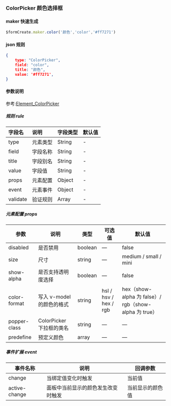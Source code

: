 ### ColorPicker 颜色选择框

#### maker 快速生成
```js
$formCreate.maker.color('颜色','color','#ff7271')
```

#### json 规则
```json
{
    type: "ColorPicker",
    field: "color",
    title: "颜色",
    value: '#ff7271', 
}
```

#### 参数说明

参考:[Element_ColorPicker](http://element-cn.eleme.io/#/zh-CN/component/color-picker)



##### 规则 rule

| **字段名** | **说明** | **字段类型** | **默认值** |
| :--- | :--- | :--- | :--- |
| type | 元素类型 | String | - |
| field | 字段名称 | String | - |
| title | 字段别名 | String | - |
| value | 字段值 | String | - |
| props | 元素配置 | Object | - |
| event | 元素事件 | Object | - |
| validate | 验证规则 | Array | - |

##### 元素配置 props

| 参数         | 说明                      | 类型    | 可选值                | 默认值                                                |
| ------------ | ------------------------- | ------- | --------------------- | ----------------------------------------------------- |
| disabled     | 是否禁用                  | boolean | —                     | false                                                 |
| size         | 尺寸                      | string  | —                     | medium / small / mini                                 |
| show-alpha   | 是否支持透明度选择        | boolean | —                     | false                                                 |
| color-format | 写入 v-model 的颜色的格式 | string  | hsl / hsv / hex / rgb | hex（show-alpha 为 false）/ rgb（show-alpha 为 true） |
| popper-class | ColorPicker 下拉框的类名  | string  | —                     | —                                                     |
| predefine    | 预定义颜色                | array   | —                     | —                                                     |

##### 事件扩展 event

| 事件名称      | 说明                               | 回调参数         |
| ------------- | ---------------------------------- | ---------------- |
| change        | 当绑定值变化时触发                 | 当前值           |
| active-change | 面板中当前显示的颜色发生改变时触发 | 当前显示的颜色值 |